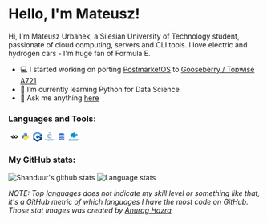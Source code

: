 # Hello, I'm Mateusz!

Hi, I'm Mateusz Urbanek, a Silesian University of Technology student, passionate of cloud computing, servers and CLI tools. I love electric and hydrogen cars - I'm huge fan of Formula E.

- 💻 I started working on porting [PostmarketOS](https://github.com/postmarketOS) to [Gooseberry / Topwise A721](https://wiki.postmarketos.org/wiki/Topwise_A721_(topwise-a721))
- 🌱 I’m currently learning Python for Data Science 
- 💬 Ask me anything [here](https://github.com/Shanduur/shanduur/issues)

### Languages and Tools: 

<code><img height="20" src="https://raw.githubusercontent.com/github/explore/80688e429a7d4ef2fca1e82350fe8e3517d3494d/topics/go/go.png"></code>
<code><img height="20" src="https://raw.githubusercontent.com/github/explore/80688e429a7d4ef2fca1e82350fe8e3517d3494d/topics/python/python.png"></code>
<code><img height="20" src="https://raw.githubusercontent.com/github/explore/80688e429a7d4ef2fca1e82350fe8e3517d3494d/topics/cpp/cpp.png"></code>
<code><img height="20" src="https://raw.githubusercontent.com/github/explore/5c058a388828bb5fde0bcafd4bc867b5bb3f26f3/topics/c/c.png"></code>
<code><img height="20" src="https://raw.githubusercontent.com/github/explore/80688e429a7d4ef2fca1e82350fe8e3517d3494d/topics/sql/sql.png"></code>
<code><img height="20" src="https://raw.githubusercontent.com/github/explore/80688e429a7d4ef2fca1e82350fe8e3517d3494d/topics/docker/docker.png"></code>    

### My GitHub stats:

![Shanduur's github stats](https://github-readme-stats.vercel.app/api?username=shanduur&show_icons=true&count_private=true)
![Language stats](https://github-readme-stats.vercel.app/api/top-langs/?username=shanduur&layout=compact&exclude_repo=shanduur.github.io)

*NOTE: Top languages does not indicate my skill level or something like that, it's a GitHub metric of which languages I have the most code on GitHub. Those stat images was created by [Anurag Hazra](https://github.com/anuraghazra)*
